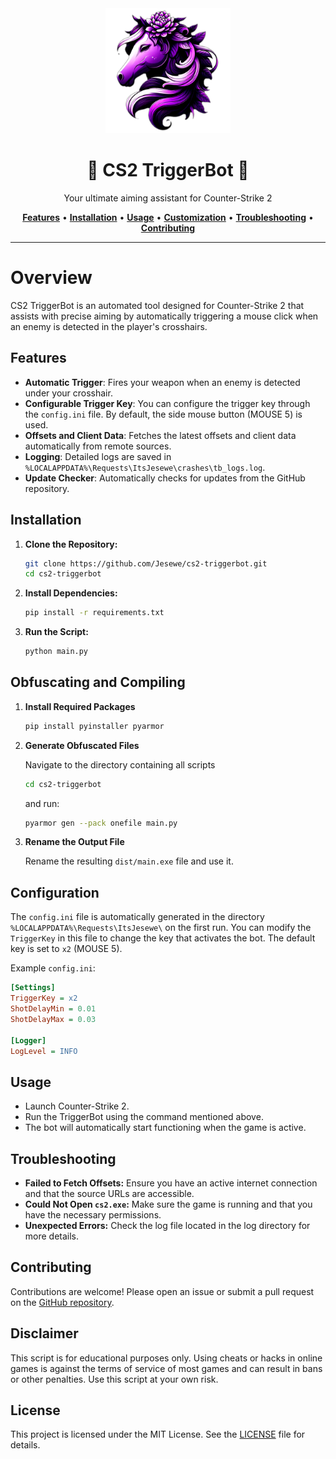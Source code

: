 <div align="center">
   <img src="src/img/icon.png" alt="CS2 TriggerBot" width="200" height="200">
   <h1>🎯 CS2 TriggerBot 🎯</h1>
   <p>Your ultimate aiming assistant for Counter-Strike 2</p>
   <a href="#features"><strong>Features</strong></a> •
   <a href="#installation"><strong>Installation</strong></a> •
   <a href="#usage"><strong>Usage</strong></a> •
   <a href="#customization"><strong>Customization</strong></a> •
   <a href="#troubleshooting"><strong>Troubleshooting</strong></a> •
   <a href="#contributing"><strong>Contributing</strong></a>
</div>

---

# Overview
CS2 TriggerBot is an automated tool designed for Counter-Strike 2 that assists with precise aiming by automatically triggering a mouse click when an enemy is detected in the player's crosshairs.

## Features
- **Automatic Trigger**: Fires your weapon when an enemy is detected under your crosshair.
- **Configurable Trigger Key**: You can configure the trigger key through the `config.ini` file. By default, the side mouse button (MOUSE 5) is used.
- **Offsets and Client Data**: Fetches the latest offsets and client data automatically from remote sources.
- **Logging**: Detailed logs are saved in `%LOCALAPPDATA%\Requests\ItsJesewe\crashes\tb_logs.log`.
- **Update Checker**: Automatically checks for updates from the GitHub repository.

## Installation
1. **Clone the Repository:**
   ```bash
   git clone https://github.com/Jesewe/cs2-triggerbot.git
   cd cs2-triggerbot
   ```

2. **Install Dependencies:**
   ```bash
   pip install -r requirements.txt
   ```

3. **Run the Script:**
   ```bash
   python main.py
   ```
   
## Obfuscating and Compiling
1. **Install Required Packages**
   ```bash
   pip install pyinstaller pyarmor
   ```
2. **Generate Obfuscated Files**

   Navigate to the directory containing all scripts
   ```bash
   cd cs2-triggerbot
   ```
   and run:
   
   ```bash
   pyarmor gen --pack onefile main.py
   ```
4. **Rename the Output File**

   Rename the resulting ```dist/main.exe``` file and use it.

## Configuration
The `config.ini` file is automatically generated in the directory `%LOCALAPPDATA%\Requests\ItsJesewe\` on the first run. You can modify the `TriggerKey` in this file to change the key that activates the bot. The default key is set to `x2` (MOUSE 5).

Example `config.ini`:
```ini
[Settings]
TriggerKey = x2
ShotDelayMin = 0.01
ShotDelayMax = 0.03

[Logger]
LogLevel = INFO
```

## Usage
- Launch Counter-Strike 2.
- Run the TriggerBot using the command mentioned above.
- The bot will automatically start functioning when the game is active.

## Troubleshooting
- **Failed to Fetch Offsets:** Ensure you have an active internet connection and that the source URLs are accessible.
- **Could Not Open `cs2.exe`:** Make sure the game is running and that you have the necessary permissions.
- **Unexpected Errors:** Check the log file located in the log directory for more details.

## Contributing
Contributions are welcome! Please open an issue or submit a pull request on the [GitHub repository](https://github.com/Jesewe/cs2-triggerbot).

## Disclaimer
This script is for educational purposes only. Using cheats or hacks in online games is against the terms of service of most games and can result in bans or other penalties. Use this script at your own risk.

## License
This project is licensed under the MIT License. See the [LICENSE](LICENSE) file for details.
